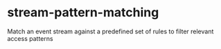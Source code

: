 # stream-pattern-matching
Match an event stream against a predefined set of rules to filter relevant access patterns

